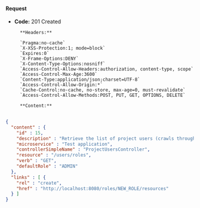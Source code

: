 #### Request

* **Code:** 201 Created

        **Headers:**

        `Pragma:no-cache`
        `X-XSS-Protection:1; mode=block`
        `Expires:0`
        `X-Frame-Options:DENY`
        `X-Content-Type-Options:nosniff`
        `Access-Control-Allow-Headers:authorization, content-type, scope`
        `Access-Control-Max-Age:3600`
        `Content-Type:application/json;charset=UTF-8`
        `Access-Control-Allow-Origin:*`
        `Cache-Control:no-cache, no-store, max-age=0, must-revalidate`
        `Access-Control-Allow-Methods:POST, PUT, GET, OPTIONS, DELETE`

        **Content:**

```json
    
{
  "content" : {
    "id" : 15,
    "description" : "Retrieve the list of project users (crawls through parents' hierarchy) of the role with role_name",
    "microservice" : "Test application",
    "controllerSimpleName" : "ProjectUsersController",
    "resource" : "/users/roles",
    "verb" : "GET",
    "defaultRole" : "ADMIN"
  },
  "links" : [ {
    "rel" : "create",
    "href" : "http://localhost:8080/roles/NEW_ROLE/resources"
  } ]
}
```

